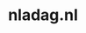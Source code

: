 ---
layout: post
title:  "nladag.nl"
internal_url:  "/dutchgov/nladag.nl.html"
subdomains_count: 3
all_subdomains_count: 8
urls_count: 3
ssl_rank: 0
http_rank: 38.333333333333
url_link: /data/nladag.nl/urls.txt
all_subdomains_link: /data/nladag.nl/all_subdomains.txt
subdomains_link: /data/nladag.nl/subdomains.txt
categories: dutchgov
---